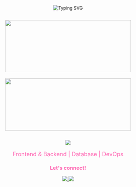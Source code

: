 <div align="center">
  <img src="https://readme-typing-svg.demolab.com?font=Fira+Code&size=22&duration=4000&pause=1000&color=FF66B2&background=FFFFFF00&center=true&vCenter=true&width=500&lines=Welcome+to+my+space!;Coding+with+passion+💻" alt="Typing SVG" style="margin-bottom: 30px;"/>
  
  <div style="display: flex; justify-content: center; gap: 20px; flex-wrap: wrap; margin-bottom: 30px;">
    <img width="400" height="165" src="https://github-readme-stats.vercel.app/api?username=yvmeli&show_icons=true&count_private=true&hide_title=true&hide=prs&theme=synthwave&border_color=e100ff&bg_color=000000&ring_color=00ff00&text_color=00ff00&icon_color=e100ff" />
    <img width="400" height="165" src="https://github-readme-stats.vercel.app/api/top-langs/?username=yvmeli&layout=compact&theme=synthwave&hide_title=true&border_color=e100ff&bg_color=000000&text_color=00ff00&card_width=450" />
  </div>

  <p>
    <img src="https://skillicons.dev/icons?i=html,css,js,python,cs,dotnet,mysql" />
  </p>
  <p style="font-size: 18px; color: #FF66B2;">Frontend & Backend | Database | DevOps</p>

  <h3 align="center" style="color: #FF66B2;">Let's connect!</h3>
  <p align="center">
    <a href="https://github.com/yvmeli">
      <img src="https://img.shields.io/badge/GitHub-Profile-FF66B2?style=flat-square&logo=github&logoColor=white"/>
    </a>
    <a href="https://linkedin.com/in/yameli">
      <img src="https://img.shields.io/badge/LinkedIn-Connect-FF66B2?style=flat-square&logo=linkedin&logoColor=white"/>
    </a>
  </p>
</div>

